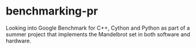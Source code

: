 # benchmarking-pr
Looking into Google Benchmark for C++, Cython and Python as part of a summer project that implements the Mandelbrot set in both software and hardware.

